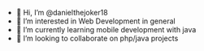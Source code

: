 - 👋 Hi, I’m @danielthejoker18
- 👀 I’m interested in Web Development in general
- 🌱 I’m currently learning mobile development with java
- 💞️ I’m looking to collaborate on php/java projects

<!---
danielthejoker18/danielthejoker18 is a ✨ special ✨ repository because its `README.md` (this file) appears on your GitHub profile.
You can click the Preview link to take a look at your changes.
--->
